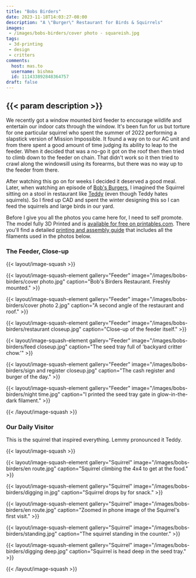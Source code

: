 ```yaml
---
title: "Bobs Birders"
date: 2023-11-18T14:03:27-08:00
description: "A \"Burger\" Restaurant for Birds & Squirrels"
images:
 - /images/bobs-birders/cover photo - squareish.jpg
tags:
 - 3d-printing
 - design
 - critters
comments:
  host: mas.to
  username: bishma
  id: 111433892848364757
draft: false
---
```


## {{< param description >}}

We recently got a window mounted bird feeder to encourage wildlife and entertain our indoor cats through the window. It's been fun for us but torture for one particular squirrel who spent the summer of 2022 performing a slapstick version of Mission Impossible. It found a way on to our AC unit and from there spent a good amount of time judging its ability to leap to the feeder. When it decided that was a no-go it got on the roof then then tried to climb down to the feeder on chain. That didn't work so it then tried to crawl along the windowsill using its forearms, but there was no way up to the feeder from there.

After watching this go on for weeks I decided it deserved a good meal. Later, when watching an episode of [Bob's Burgers](https://en.wikipedia.org/wiki/Bob%27s_Burgers), I imagined the Squirrel sitting on a stool in restaurant like [Teddy](https://bobs-burgers.fandom.com/wiki/Teddy) (even though Teddy hates squirrels). So I fired up CAD and spent the winter designing this so I can feed the squirrels and large birds in our yard.

Before I give you all the photos you came here for, I need to self promote. The model fully 3D Printed and is [available for free on printables.com](https://www.printables.com/model/493447-bobs-birders-bird-and-squirrel-feeder). There you'll find a detailed [printing and assembly guide](https://docs.google.com/document/d/1qTSzFMaA-h0sKJgEUVzgMQtXoNab7-di9tYruIxrtjM/edit?usp=sharing) that includes all the filaments used in the photos below.

### The Feeder, Close-up

{{< layout/image-squash >}}

{{< layout/image-squash-element gallery="Feeder" image="/images/bobs-birders/cover photo.jpg" caption="Bob's Birders Restaurant. Freshly mounted." >}}

{{< layout/image-squash-element gallery="Feeder" image="/images/bobs-birders/cover photo 2.jpg" caption="A second angle of the restaurant and roof." >}}

{{< layout/image-squash-element gallery="Feeder" image="/images/bobs-birders/restaurant closeup.jpg" caption="Close-up of the feeder itself." >}}

{{< layout/image-squash-element gallery="Feeder" image="/images/bobs-birders/feed closeup.jpg" caption="The seed tray full of 'backyard critter chow.'" >}}

{{< layout/image-squash-element gallery="Feeder" image="/images/bobs-birders/sign and register closeup.jpg" caption="The cash register and burger of the day." >}}

{{< layout/image-squash-element gallery="Feeder" image="/images/bobs-birders/night time.jpg" caption="I printed the seed tray gate in glow-in-the-dark filament." >}}

{{< /layout/image-squash >}}

### Our Daily Visitor

This is the squirrel that inspired everything. Lemmy pronounced it Teddy.

{{< layout/image-squash >}}

{{< layout/image-squash-element gallery="Squirrel" image="/images/bobs-birders/en route.jpg" caption="Squirrel climbing the 4x4 to get at the food." >}}

{{< layout/image-squash-element gallery="Squirrel" image="/images/bobs-birders/digging in.jpg" caption="Squirrel drops by for snack." >}}

{{< layout/image-squash-element gallery="Squirrel" image="/images/bobs-birders/en route.jpg" caption="Zoomed in phone image of the Squirrel's first visit." >}}

{{< layout/image-squash-element gallery="Squirrel" image="/images/bobs-birders/standing.jpg" caption="The squirrel standing in the counter." >}}

{{< layout/image-squash-element gallery="Squirrel" image="/images/bobs-birders/digging deep.jpg" caption="Squirrel is head deep in the seed tray." >}}

{{< /layout/image-squash >}}